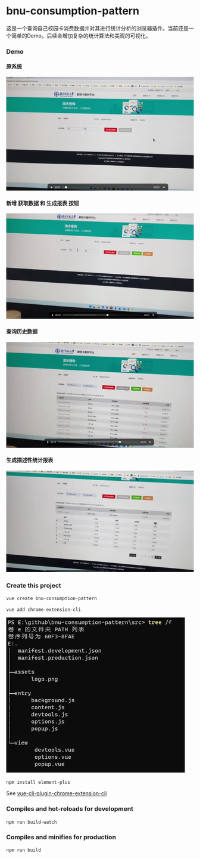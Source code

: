 # bnu-consumption-pattern

这是一个查询自己校园卡消费数据并对其进行统计分析的浏览器插件。当前还是一个简单的Demo，后续会增加复杂的统计算法和美观的可视化。

### Demo 

#### 原系统
![orign](images/orign.png)

#### 新增 获取数据 和 生成报表 按钮
![over view](/images/overview.png)

#### 查询历史数据
![history](/images/history.png)

#### 生成描述性统计报表
![report](/images/report.png)


### Create this project

```
vue create bnu-consumption-pattern  
```

```
vue add chrome-extension-cli  
```

![file_tree](/images/file_tree.jpg)

```
npm install element-plus
```

See [vue-cli-plugin-chrome-extension-cli](https://www.npmjs.com/package/vue-cli-plugin-chrome-extension-cli)  

### Compiles and hot-reloads for development
```
npm run build-watch
```

### Compiles and minifies for production
```
npm run build
```